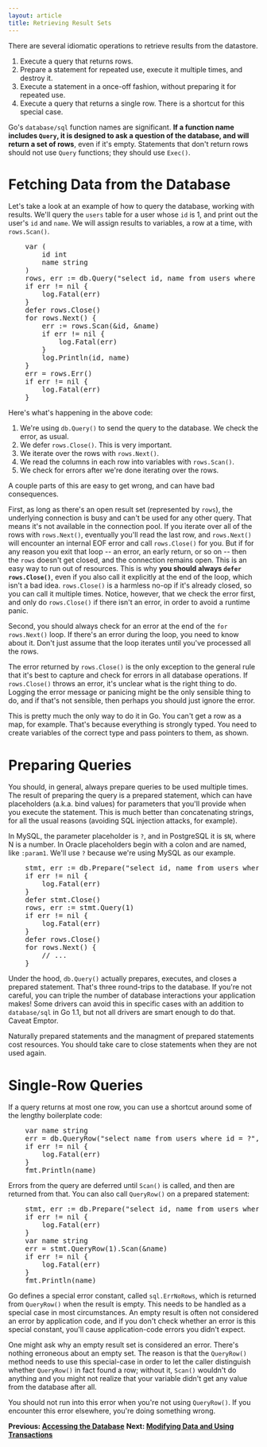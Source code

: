 ```yaml
---
layout: article
title: Retrieving Result Sets
---
```


There are several idiomatic operations to retrieve results from the datastore.

1. Execute a query that returns rows.
1. Prepare a statement for repeated use, execute it multiple times, and destroy it.
1. Execute a statement in a once-off fashion, without preparing it for repeated use.
1. Execute a query that returns a single row. There is a shortcut for this special case.

Go's `database/sql` function names are significant. **If a function name
includes `Query`, it is designed to ask a question of the database, and will
return a set of rows**, even if it's empty. Statements that don't return rows
should not use `Query` functions; they should use `Exec()`.

Fetching Data from the Database
===============================

Let's take a look at an example of how to query the database, working with
results. We'll query the `users` table for a user whose `id` is 1, and print out
the user's `id` and `name`.  We will assign results to variables, a row at a
time, with `rows.Scan()`.

<pre class="prettyprint lang-go">
	var (
		id int
		name string
	)
	rows, err := db.Query("select id, name from users where id = ?", 1)
	if err != nil {
		log.Fatal(err)
	}
	defer rows.Close()
	for rows.Next() {
		err := rows.Scan(&amp;id, &amp;name)
		if err != nil {
			log.Fatal(err)
		}
		log.Println(id, name)
	}
	err = rows.Err()
	if err != nil {
		log.Fatal(err)
	}
</pre>

Here's what's happening in the above code:

1. We're using `db.Query()` to send the query to the database. We check the error, as usual.
2. We defer `rows.Close()`. This is very important.
3. We iterate over the rows with `rows.Next()`.
4. We read the columns in each row into variables with `rows.Scan()`.
5. We check for errors after we're done iterating over the rows.

A couple parts of this are easy to get wrong, and can have bad consequences.

First, as long as there's an open result set (represented by `rows`), the
underlying connection is busy and can't be used for any other query. That means
it's not available in the connection pool. If you iterate over all of the rows
with `rows.Next()`, eventually you'll read the last row, and `rows.Next()` will
encounter an internal EOF error and call `rows.Close()` for you. But if for any
reason you exit that loop -- an error, an early return, or so on -- then the
`rows` doesn't get closed, and the connection remains open. This is an easy way
to run out of resources. This is why **you should always `defer rows.Close()`**,
even if you also call it explicitly at the end of the loop, which isn't a bad
idea. `rows.Close()` is a harmless no-op if it's already closed, so you can call
it multiple times. Notice, however, that we check the error first, and only do
`rows.Close()` if there isn't an error, in order to avoid a runtime panic.

Second, you should always check for an error at the end of the `for rows.Next()`
loop. If there's an error during the loop, you need to know about it. Don't just
assume that the loop iterates until you've processed all the rows.

The error returned by `rows.Close()` is the only exception to the general rule
that it's best to capture and check for errors in all database operations. If
`rows.Close()` throws an error, it's unclear what is the right thing to do.
Logging the error message or panicing might be the only sensible thing to do,
and if that's not sensible, then perhaps you should just ignore the error.

This is pretty much the only way to do it in Go. You can't
get a row as a map, for example. That's because everything is strongly typed.
You need to create variables of the correct type and pass pointers to them, as
shown.

Preparing Queries
=================

You should, in general, always prepare queries to be used multiple times. The
result of preparing the query is a prepared statement, which can have
placeholders (a.k.a. bind values) for parameters that you'll provide when you
execute the statement.  This is much better than concatenating strings, for all
the usual reasons (avoiding SQL injection attacks, for example).

In MySQL, the parameter placeholder is `?`, and in PostgreSQL it is `$N`, where
N is a number. In Oracle placeholders begin with a colon and are named, like
`:param1`. We'll use `?` because we're using MySQL as our example.

<pre class="prettyprint lang-go">
	stmt, err := db.Prepare("select id, name from users where id = ?")
	if err != nil {
		log.Fatal(err)
	}
	defer stmt.Close()
	rows, err := stmt.Query(1)
	if err != nil {
		log.Fatal(err)
	}
	defer rows.Close()
	for rows.Next() {
		// ...
	}
</pre>

Under the hood, `db.Query()` actually prepares, executes, and closes a prepared
statement. That's three round-trips to the database. If you're not careful, you
can triple the number of database interactions your application makes! Some
drivers can avoid this in specific cases with an addition to `database/sql` in
Go 1.1, but not all drivers are smart enough to do that. Caveat Emptor.

Naturally prepared statements and the managment of prepared statements cost
resources. You should take care to close statements when they are not used again.

Single-Row Queries
==================

If a query returns at most one row, you can use a shortcut around some of the
lengthy boilerplate code:

<pre class="prettyprint lang-go">
	var name string
	err = db.QueryRow("select name from users where id = ?", 1).Scan(&amp;name)
	if err != nil {
		log.Fatal(err)
	}
	fmt.Println(name)
</pre>

Errors from the query are deferred until `Scan()` is called, and then are
returned from that. You can also call `QueryRow()` on a prepared statement:

<pre class="prettyprint lang-go">
	stmt, err := db.Prepare("select id, name from users where id = ?")
	if err != nil {
		log.Fatal(err)
	}
	var name string
	err = stmt.QueryRow(1).Scan(&amp;name)
	if err != nil {
		log.Fatal(err)
	}
	fmt.Println(name)
</pre>

Go defines a special error constant, called `sql.ErrNoRows`, which is returned
from `QueryRow()` when the result is empty. This needs to be handled as a
special case in most circumstances. An empty result is often not considered an
error by application code, and if you don't check whether an error is this
special constant, you'll cause application-code errors you didn't expect.

One might ask why an empty result set is considered an error. There's nothing
erroneous about an empty set. The reason is that the `QueryRow()` method needs
to use this special-case in order to let the caller distinguish whether
`QueryRow()` in fact found a row; without it, `Scan()` wouldn't do anything and
you might not realize that your variable didn't get any value from the database
after all.

You should not run into this error when you're not using `QueryRow()`. If you
encounter this error elsewhere, you're doing something wrong.

**Previous: [Accessing the Database](accessing.html)**
**Next: [Modifying Data and Using Transactions](modifying.html)**
